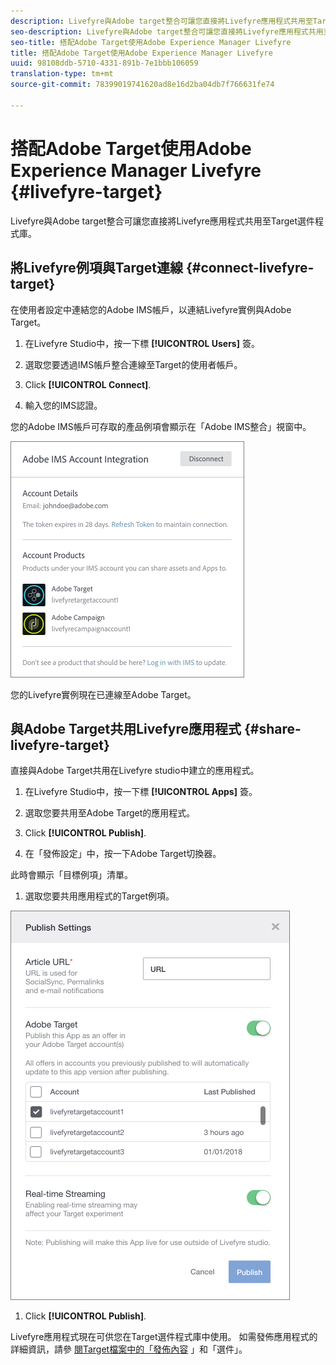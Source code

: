 ```yaml
---
description: Livefyre與Adobe target整合可讓您直接將Livefyre應用程式共用至Target選件程式庫。
seo-description: Livefyre與Adobe target整合可讓您直接將Livefyre應用程式共用至Target選件程式庫。
seo-title: 搭配Adobe Target使用Adobe Experience Manager Livefyre
title: 搭配Adobe Target使用Adobe Experience Manager Livefyre
uuid: 98108ddb-5710-4331-891b-7e1bbb106059
translation-type: tm+mt
source-git-commit: 78399019741620ad8e16d2ba04db7f766631fe74

---
```


# 搭配Adobe Target使用Adobe Experience Manager Livefyre {#livefyre-target}

Livefyre與Adobe target整合可讓您直接將Livefyre應用程式共用至Target選件程式庫。

## 將Livefyre例項與Target連線 {#connect-livefyre-target}

在使用者設定中連結您的Adobe IMS帳戶，以連結Livefyre實例與Adobe Target。

1. 在Livefyre Studio中，按一下標 **[!UICONTROL Users]** 簽。

1. 選取您要透過IMS帳戶整合連線至Target的使用者帳戶。

1. Click **[!UICONTROL Connect]**.

1. 輸入您的IMS認證。

您的Adobe IMS帳戶可存取的產品例項會顯示在「Adobe IMS整合」視窗中。

![](assets/livefyre-target-connect.png)

您的Livefyre實例現在已連線至Adobe Target。

## 與Adobe Target共用Livefyre應用程式 {#share-livefyre-target}

直接與Adobe Target共用在Livefyre studio中建立的應用程式。

1. 在Livefyre Studio中，按一下標 **[!UICONTROL Apps]** 簽。

1. 選取您要共用至Adobe Target的應用程式。

1. Click **[!UICONTROL Publish]**.

1. 在「發佈設定」中，按一下Adobe Target切換器。

此時會顯示「目標例項」清單。

1. 選取您要共用應用程式的Target例項。

![](assets/livefyre-target-publish.png)

1. Click  **[!UICONTROL Publish]**.

Livefyre應用程式現在可供您在Target選件程式庫中使用。 如需發佈應用程式的詳細資訊，請參 [閱Target檔案中的](/help/using/c-library/t-publish-content.md)[「發佈內容](https://marketing.adobe.com/resources/help/en_US/target/target/c_manage_content.html) 」和「選件」。